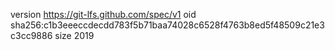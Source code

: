 version https://git-lfs.github.com/spec/v1
oid sha256:c1b3eeeccdecdd783f5b71baa74028c6528f4763b8ed5f48509c21e3c3cc9886
size 2019
